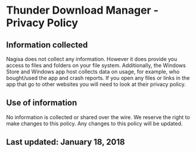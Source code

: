 ﻿# Thunder Download Manager - Privacy Policy

## Information collected 
Nagisa does not collect any information. However it does provide you access to 
files and folders on your file system. Additionally, the Windows Store and 
Windows app host collects data on usage, for example, who bought/used the app 
and crash reports. If you open any files or links in the app that go to other
websites you will need to look at their privacy policy. 
 
## Use of information 
No information is collected or shared over the wire. We reserve the right to 
make changes to this policy. Any changes to this policy will be updated. 
 
## Last updated: January 18, 2018
